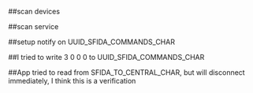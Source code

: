 ##scan devices

##scan service

##setup notify on UUID_SFIDA_COMMANDS_CHAR

##I tried to write 3 0 0 0 to UUID_SFIDA_COMMANDS_CHAR

##App tried to read from SFIDA_TO_CENTRAL_CHAR, but will disconnect immediately, I think this is a verification 

